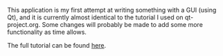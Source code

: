 This application is my first attempt at writing something with a GUI (using Qt), and it is currently almost identical to the tutorial I used on qt-project.org. Some changes will probably be made to add some more functionality as time allows.

The full tutorial can be found <a href="http://qt-project.org/doc/qt-5/qtwidgets-mainwindows-application-example.html">here</a>.
